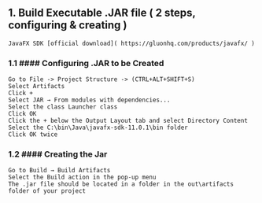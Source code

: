## 1. Build Executable .JAR file ( 2 steps, configuring & creating )
    
    JavaFX SDK [official download]( https://gluonhq.com/products/javafx/ )
    
### 1.1 #### Configuring .JAR to be Created  ####

    
    Go to File -> Project Structure -> (CTRL+ALT+SHIFT+S)
    Select Artifacts
    Click +
    Select JAR → From modules with dependencies...
    Select the class Launcher class
    Click OK
    Click the + below the Output Layout tab and select Directory Content
    Select the C:\bin\Java\javafx-sdk-11.0.1\bin folder
    Click OK twice
    
### 1.2 #### Creating the Jar  ####

    
    Go to Build → Build Artifacts
    Select the Build action in the pop-up menu
    The .jar file should be located in a folder in the out\artifacts folder of your project
    
